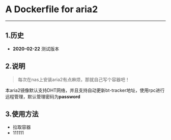 # A Dockerfile for aria2

---

## 1.历史

* **2020-02-22** 测试版本

## 2.说明

> 每次在nas上安装aria2有点麻烦，那就自己写个容器吧！

本aria2镜像默认支持DHT网络，并且支持自动更新bt-tracker地址，使用rpc进行远程管理，默认管理密码为**password**

## 3.使用方法

* 拉取容器
* 111111
